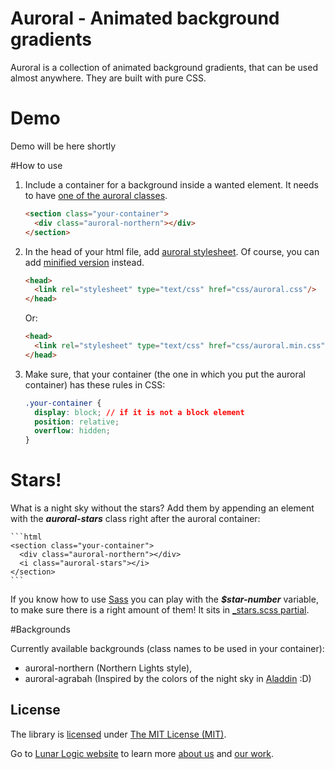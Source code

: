 # Auroral - Animated background gradients

Auroral is a collection of animated background gradients, that can be used almost anywhere. They are built with pure CSS.

# Demo

Demo will be here shortly

#How to use

1. Include a container for a background inside a wanted element. It needs to have [one of the auroral classes](#backgrounds).

    ```html
    <section class="your-container">
      <div class="auroral-northern"></div>
    </section>
    ```

2. In the head of your html file, add [auroral stylesheet](https://github.com/LunarLogic/auroral/blob/master/css/auroral.css). Of course, you can add [minified version](https://github.com/LunarLogic/auroral/blob/master/min/style.css.min) instead.

    ```html
    <head>
      <link rel="stylesheet" type="text/css" href="css/auroral.css"/>
    </head>
    ```

    Or:

    ```html
    <head>
      <link rel="stylesheet" type="text/css" href="css/auroral.min.css"/>
    </head>
    ```

3. Make sure, that your container (the one in which you put the auroral container) has these rules in CSS:

    ```css
    .your-container {
      display: block; // if it is not a block element
      position: relative;
      overflow: hidden;
    }
    ```

# Stars!

What is a night sky without the stars? Add them by appending an element with the ***auroral-stars*** class right after the auroral container:

    ```html
    <section class="your-container">
      <div class="auroral-northern"></div>
      <i class="auroral-stars"></i>
    </section>
    ```

If you know how to use [Sass](http://sass-lang.com/) you can play with the ***$star-number*** variable, to make sure there is a right amount of them! It sits in [_stars.scss partial](https://github.com/LunarLogic/auroral/blob/master/scss/_stars.scss).


#Backgrounds

Currently available backgrounds (class names to be used in your container):

  - auroral-northern (Northern Lights style),
  - auroral-agrabah (Inspired by the colors of the night sky in [Aladdin](http://www.imdb.com/title/tt0103639/) :D)

## License

The library is [licensed](https://github.com/LunarLogic/starability/blob/master/LICENSE) under [The MIT License (MIT)](http://choosealicense.com/licenses/mit/).

Go to [Lunar Logic website](http://www.lunarlogic.io/) to learn more [about us](http://www.lunarlogic.io/company) and [our work](http://www.lunarlogic.io/portfolio).